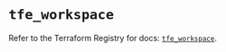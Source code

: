 # `tfe_workspace`

Refer to the Terraform Registry for docs: [`tfe_workspace`](https://registry.terraform.io/providers/hashicorp/tfe/0.62.0/docs/resources/workspace).

